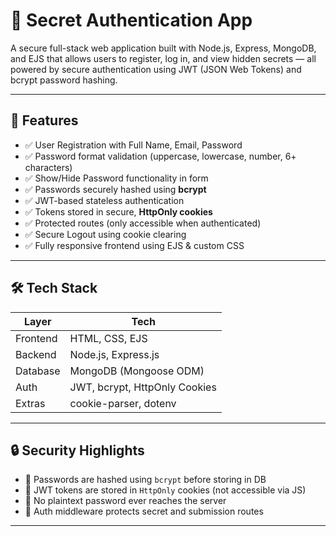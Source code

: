 # 🔐 Secret Authentication App

A secure full-stack web application built with Node.js, Express, MongoDB, and EJS that allows users to register, log in, and view hidden secrets — all powered by secure authentication using JWT (JSON Web Tokens) and bcrypt password hashing.

---

## 🚀 Features

- ✅ User Registration with Full Name, Email, Password
- ✅ Password format validation (uppercase, lowercase, number, 6+ characters)
- ✅ Show/Hide Password functionality in form
- ✅ Passwords securely hashed using **bcrypt**
- ✅ JWT-based stateless authentication
- ✅ Tokens stored in secure, **HttpOnly cookies**
- ✅ Protected routes (only accessible when authenticated)
- ✅ Secure Logout using cookie clearing
- ✅ Fully responsive frontend using EJS & custom CSS

---

## 🛠️ Tech Stack

| Layer       | Tech                      |
|-------------|---------------------------|
| Frontend    | HTML, CSS, EJS            |
| Backend     | Node.js, Express.js       |
| Database    | MongoDB (Mongoose ODM)    |
| Auth        | JWT, bcrypt, HttpOnly Cookies |
| Extras      | cookie-parser, dotenv     |

---

## 🔒 Security Highlights

- 🔐 Passwords are hashed using `bcrypt` before storing in DB
- 🔑 JWT tokens are stored in `HttpOnly` cookies (not accessible via JS)
- 🚫 No plaintext password ever reaches the server
- 🧠 Auth middleware protects secret and submission routes

---




